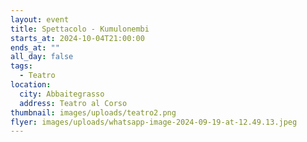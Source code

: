 ```yaml
---
layout: event
title: Spettacolo - Kumulonembi
starts_at: 2024-10-04T21:00:00
ends_at: ""
all_day: false
tags:
  - Teatro
location:
  city: Abbaitegrasso
  address: Teatro al Corso
thumbnail: images/uploads/teatro2.png
flyer: images/uploads/whatsapp-image-2024-09-19-at-12.49.13.jpeg
---
```

